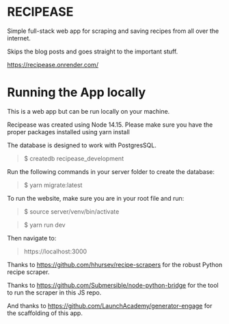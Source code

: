 RECIPEASE
=========
Simple full-stack web app for scraping and saving recipes from all over the internet.

Skips the blog posts and goes straight to the important stuff.

https://recipease.onrender.com/

Running the App locally
=========

This is a web app but can be run locally on your machine.

Recipease was created using Node 14.15. Please make sure you have the proper packages installed using yarn install

The database is designed to work with PostgresSQL.

> $ createdb recipease_development

Run the following commands in your server folder to create the database:

> $ yarn migrate:latest

To run the website, make sure you are in your root file and run:

>$ source server/venv/bin/activate

> $ yarn run dev

Then navigate to:

> https://localhost:3000


Thanks to https://github.com/hhursev/recipe-scrapers for the robust Python recipe scraper.

Thanks to https://github.com/Submersible/node-python-bridge for the tool to run the scraper in this JS repo.

And thanks to https://github.com/LaunchAcademy/generator-engage for the scaffolding of this app.
